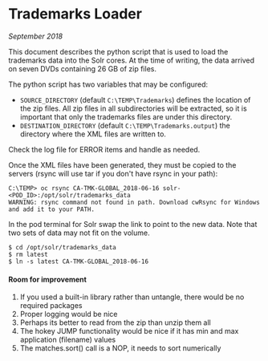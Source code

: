 # Trademarks Loader

_September 2018_

This document describes the python script that is used to load the trademarks data into the Solr cores. At the time of
writing, the data arrived on seven DVDs containing 26 GB of zip files.

The python script has two variables that may be configured:

 - `SOURCE_DIRECTORY` (default `C:\TEMP\Trademarks`) defines the location of the zip files. All zip files in all
   subdirectories will be extracted, so it is important that only the trademarks files are under this directory.
 - `DESTINATION_DIRECTORY` (default `C:\TEMP\Trademarks.output`) the directory where the XML files are written to.

Check the log file for ERROR items and handle as needed.

Once the XML files have been generated, they must be copied to the servers (rsync will use tar if you don't have rsync
in your path):

```
C:\TEMP> oc rsync CA-TMK-GLOBAL_2018-06-16 solr-<POD_ID>:/opt/solr/trademarks_data
WARNING: rsync command not found in path. Download cwRsync for Windows and add it to your PATH.
```

In the pod terminal for Solr swap the link to point to the new data. Note that two sets of data may not fit on the
volume.

```
$ cd /opt/solr/trademarks_data
$ rm latest
$ ln -s latest CA-TMK-GLOBAL_2018-06-16
```

#### Room for improvement
1. If you used a built-in library rather than untangle, there would be no required packages
1. Proper logging would be nice
1. Perhaps its better to read from the zip than unzip them all
1. The hokey JUMP functionality would be nice if it has min and max application (filename) values
1. The matches.sort() call is a NOP, it needs to sort numerically
